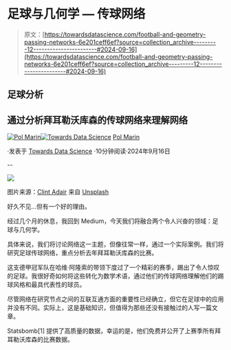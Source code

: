 # 足球与几何学 — 传球网络

> 原文：[https://towardsdatascience.com/football-and-geometry-passing-networks-6e201ceff6ef?source=collection_archive---------12-----------------------#2024-09-16](https://towardsdatascience.com/football-and-geometry-passing-networks-6e201ceff6ef?source=collection_archive---------12-----------------------#2024-09-16)

## 足球分析

## 通过分析拜耳勒沃库森的传球网络来理解网络

[](https://polmarin.medium.com/?source=post_page---byline--6e201ceff6ef--------------------------------)[![Pol Marin](../Images/a4f69a96717d453db9791f27b8f85e86.png)](https://polmarin.medium.com/?source=post_page---byline--6e201ceff6ef--------------------------------)[](https://towardsdatascience.com/?source=post_page---byline--6e201ceff6ef--------------------------------)[![Towards Data Science](../Images/a6ff2676ffcc0c7aad8aaf1d79379785.png)](https://towardsdatascience.com/?source=post_page---byline--6e201ceff6ef--------------------------------) [Pol Marin](https://polmarin.medium.com/?source=post_page---byline--6e201ceff6ef--------------------------------)

·发表于 [Towards Data Science](https://towardsdatascience.com/?source=post_page---byline--6e201ceff6ef--------------------------------) ·10分钟阅读·2024年9月16日

--

![](../Images/6527465fc26c9ff2f885cb81b4cbbab0.png)

图片来源：[Clint Adair](https://unsplash.com/@clintadair?utm_source=medium&utm_medium=referral) 来自 [Unsplash](https://unsplash.com/?utm_source=medium&utm_medium=referral)

好久不见…但有一个好的理由。

经过几个月的休息，我回到 Medium，今天我们将融合两个令人兴奋的领域：足球与几何学。

具体来说，我们将讨论网络这一主题，但像往常一样，通过一个实际案例。我们将研究足球传球网络，重点分析去年拜耳勒沃库森的比赛。

这支德甲冠军队在哈维·阿隆索的带领下度过了一个精彩的赛季，踢出了令人惊叹的足球。我很好奇如何将这些转化为数学术语，通过他们的传球网络理解他们的踢球风格和最具代表性的球员。

尽管网络在研究节点之间的互联互通方面的重要性已经确立，但它在足球中的应用并没有不同。实际上，这是基础知识，但值得为那些还没有接触过的人写一篇文章。

Statsbomb[1] 提供了高质量的数据，幸运的是，他们免费并公开了上赛季所有拜耳勒沃库森的比赛数据。

